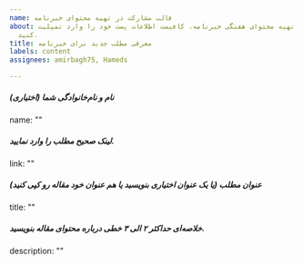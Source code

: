 ```yaml
---
name: قالب مشارکت در تهیه محتوای خبرنامه
about: برای مشارکت و تهیه محتوای هفتگی خبرنامه، کافیست اطلاعات پست خود را وارد تمپلیت
  کنید.
title: معرفی مطلب جدید برای خبرنامه
labels: content
assignees: amirbagh75, Hameds

---
```


##### نام و نام‌خانوادگی شما (اختیاری)
name: ""

##### لینک صحیح مطلب را وارد نمایید.
link: ""

##### عنوان مطلب (یا یک عنوان اختیاری بنویسید یا هم عنوان خود مقاله رو کپی کنید)
title: ""

##### خلاصه‌ای حداکثر ۲ الی ۳ خطی درباره محتوای مقاله بنویسید.
description: ""

